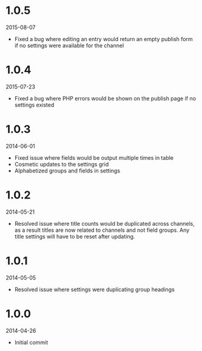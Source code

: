 # 1.0.5

2015-08-07

- Fixed a bug where editing an entry would return an empty publish form if no settings were available for the channel

# 1.0.4

2015-07-23

- Fixed a bug where PHP errors would be shown on the publish page if no settings existed

# 1.0.3

2014-06-01

- Fixed issue where fields would be output multiple times in table
- Cosmetic updates to the settings grid
- Alphabetized groups and fields in settings

# 1.0.2

2014-05-21

- Resolved issue where title counts would be duplicated across channels, as a result titles are now related to channels and not field groups. Any title settings will have to be reset after updating.

# 1.0.1

2014-05-05

- Resolved issue where settings were duplicating group headings

# 1.0.0

2014-04-26

- Initial commit